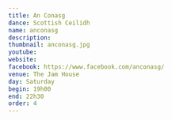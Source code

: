 ```yaml
---
title: An Conasg
dance: Scottish Ceilidh
name: anconasg
description:
thumbnail: anconasg.jpg
youtube: 
website: 
facebook: https://www.facebook.com/anconasg/
venue: The Jam House
day: Saturday
begin: 19h00
end: 22h30
order: 4
---
```

